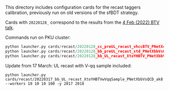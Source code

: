 This directory includes configuration cards for the recast taggers calibration, previously run on old versions of the sfBDT strategy.

Cards with `20220128_` correspond to the results from the [4 Feb (2022) BTV talk](https://indico.cern.ch/event/1120932/#23-calibration-of-ul20172018-x).

Commands run on PKU cluster:
```python
python launcher.py cards/recast/20220128_cc_preUL_recast_vhccBTV_PNetXccVsQCD_ak15.yml --workers 10 10 10 100 -y 2016 2017 2018
python launcher.py cards/recast/20220128_bb_preUL_recast_std_PNetXbbVsQCD_ak8.yml --workers 10 10 10 100 -y 2016 2017 2018
python launcher.py cards/recast/20220128_bb_UL_recast_XtoYHBTV_PNetXbbVsQCD_ak8.yml --workers 10 10 10 100 -y 2017 2018
```

Update from 17 March: UL recast with V-qq sample included:
```
python launcher.py cards/recast/20220317_bb_UL_recast_XtoYHBTVwVqqSample_PNetXbbVsQCD_ak8.yml --workers 10 10 10 100 -y 2017 2018
```